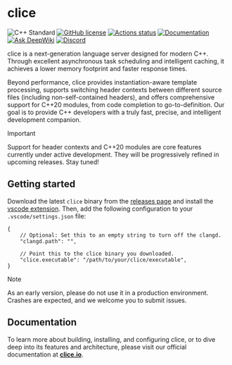 <!-- Begin section: Overview -->

# clice

![C++ Standard](https://img.shields.io/badge/C++-23-blue.svg)
[![GitHub license](https://img.shields.io/github/license/clice-io/clice)](https://github.com/clice-io/clice/blob/main/LICENSE)
[![Actions status](https://github.com/clice-io/clice/workflows/CI/badge.svg)](https://github.com/clice-io/clice/actions)
[![Documentation](https://img.shields.io/badge/view-documentation-blue)](https://clice.io)
[![Ask DeepWiki](https://deepwiki.com/badge.svg)](https://deepwiki.com/clice-io/clice)
[![Discord](https://img.shields.io/badge/Discord-%235865F2.svg?logo=discord&logoColor=white)](https://discord.gg/PA3UxW2VA3)

clice is a next-generation language server designed for modern C++. Through excellent asynchronous task scheduling and intelligent caching, it achieves a lower memory footprint and faster response times.

Beyond performance, clice provides instantiation-aware template processing, supports switching header contexts between different source files (including non-self-contained headers), and offers comprehensive support for C++20 modules, from code completion to go-to-definition. Our goal is to provide C++ developers with a truly fast, precise, and intelligent development companion.

> [!IMPORTANT]
> Support for header contexts and C++20 modules are core features currently under active development. They will be progressively refined in upcoming releases. Stay tuned!

## Getting started

Download the latest `clice` binary from the [releases page](https://github.com/clice-io/clice/releases) and install the [vscode extension](https://marketplace.visualstudio.com/items?itemName=ykiko.clice-vscode). Then, add the following configuration to your `.vscode/settings.json` file:

```jsonc
{
    // Optional: Set this to an empty string to turn off the clangd.
    "clangd.path": "",

    // Point this to the clice binary you downloaded.
    "clice.executable": "/path/to/your/clice/executable",
}
```

> [!NOTE]
> As an early version, please do not use it in a production environment. Crashes are expected, and we welcome you to submit issues.

## Documentation

To learn more about building, installing, and configuring clice, or to dive deep into its features and architecture, please visit our official documentation at [**clice.io**](https://clice.io/).
